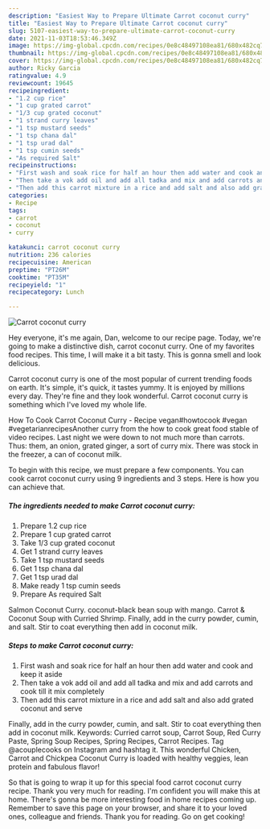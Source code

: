 ```yaml
---
description: "Easiest Way to Prepare Ultimate Carrot coconut curry"
title: "Easiest Way to Prepare Ultimate Carrot coconut curry"
slug: 5107-easiest-way-to-prepare-ultimate-carrot-coconut-curry
date: 2021-11-03T18:53:46.349Z
image: https://img-global.cpcdn.com/recipes/0e8c48497108ea81/680x482cq70/carrot-coconut-curry-recipe-main-photo.jpg
thumbnail: https://img-global.cpcdn.com/recipes/0e8c48497108ea81/680x482cq70/carrot-coconut-curry-recipe-main-photo.jpg
cover: https://img-global.cpcdn.com/recipes/0e8c48497108ea81/680x482cq70/carrot-coconut-curry-recipe-main-photo.jpg
author: Ricky Garcia
ratingvalue: 4.9
reviewcount: 19645
recipeingredient:
- "1.2 cup rice"
- "1 cup grated carrot"
- "1/3 cup grated coconut"
- "1 strand curry leaves"
- "1 tsp mustard seeds"
- "1 tsp chana dal"
- "1 tsp urad dal"
- "1 tsp cumin seeds"
- "As required Salt"
recipeinstructions:
- "First wash and soak rice for half an hour then add water and cook and keep it aside"
- "Then take a vok add oil and add all tadka and mix and add carrots and cook till it mix completely"
- "Then add this carrot mixture in a rice and add salt and also add grated coconut and serve"
categories:
- Recipe
tags:
- carrot
- coconut
- curry

katakunci: carrot coconut curry 
nutrition: 236 calories
recipecuisine: American
preptime: "PT26M"
cooktime: "PT35M"
recipeyield: "1"
recipecategory: Lunch

---
```



![Carrot coconut curry](https://img-global.cpcdn.com/recipes/0e8c48497108ea81/680x482cq70/carrot-coconut-curry-recipe-main-photo.jpg)

Hey everyone, it's me again, Dan, welcome to our recipe page. Today, we're going to make a distinctive dish, carrot coconut curry. One of my favorites food recipes. This time, I will make it a bit tasty. This is gonna smell and look delicious.

Carrot coconut curry is one of the most popular of current trending foods on earth. It's simple, it's quick, it tastes yummy. It is enjoyed by millions every day. They're fine and they look wonderful. Carrot coconut curry is something which I've loved my whole life.

How To Cook Carrot Coconut Curry - Recipe vegan#howtocook #vegan #vegetarianrecipesAnother curry from the how to cook great food stable of video recipes. Last night we were down to not much more than carrots. Thus: them, an onion, grated ginger, a sort of curry mix. There was stock in the freezer, a can of coconut milk.


To begin with this recipe, we must prepare a few components. You can cook carrot coconut curry using 9 ingredients and 3 steps. Here is how you can achieve that.

<!--inarticleads1-->

##### The ingredients needed to make Carrot coconut curry:

1. Prepare 1.2 cup rice
1. Prepare 1 cup grated carrot
1. Take 1/3 cup grated coconut
1. Get 1 strand curry leaves
1. Take 1 tsp mustard seeds
1. Get 1 tsp chana dal
1. Get 1 tsp urad dal
1. Make ready 1 tsp cumin seeds
1. Prepare As required Salt


Salmon Coconut Curry. coconut-black bean soup with mango. Carrot &amp; Coconut Soup with Curried Shrimp. Finally, add in the curry powder, cumin, and salt. Stir to coat everything then add in coconut milk. 

<!--inarticleads2-->

##### Steps to make Carrot coconut curry:

1. First wash and soak rice for half an hour then add water and cook and keep it aside
1. Then take a vok add oil and add all tadka and mix and add carrots and cook till it mix completely
1. Then add this carrot mixture in a rice and add salt and also add grated coconut and serve


Finally, add in the curry powder, cumin, and salt. Stir to coat everything then add in coconut milk. Keywords: Curried carrot soup, Carrot Soup, Red Curry Paste, Spring Soup Recipes, Spring Recipes, Carrot Recipes. Tag @acouplecooks on Instagram and hashtag it. This wonderful Chicken, Carrot and Chickpea Coconut Curry is loaded with healthy veggies, lean protein and fabulous flavor! 

So that is going to wrap it up for this special food carrot coconut curry recipe. Thank you very much for reading. I'm confident you will make this at home. There's gonna be more interesting food in home recipes coming up. Remember to save this page on your browser, and share it to your loved ones, colleague and friends. Thank you for reading. Go on get cooking!
